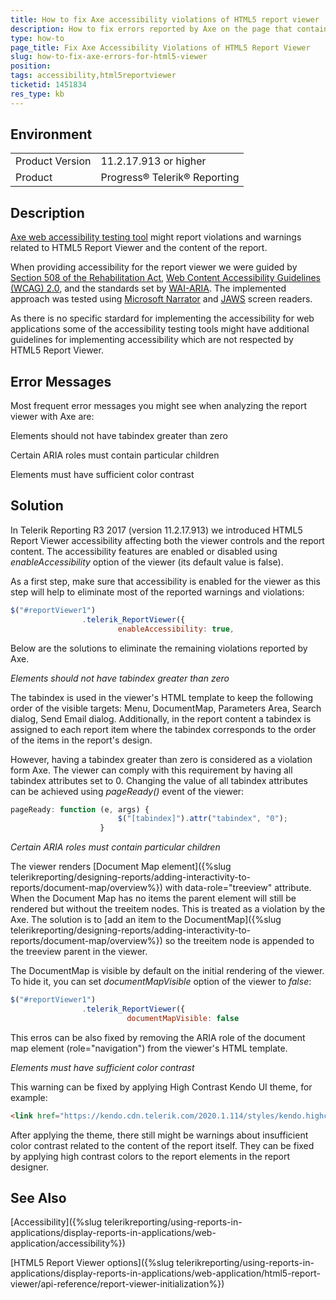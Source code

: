```yaml
---
title: How to fix Axe accessibility violations of HTML5 report viewer
description: How to fix errors reported by Axe on the page that contains HTML5 report viewer
type: how-to
page_title: Fix Axe Accessibility Violations of HTML5 Report Viewer
slug: how-to-fix-axe-errors-for-html5-viewer
position: 
tags: accessibility,html5reportviewer
ticketid: 1451834
res_type: kb
---
```


## Environment
<table>
    <tbody>
	    <tr>
	    	<td>Product Version</td>
	    	<td>11.2.17.913 or higher</td>
	    </tr>
	    <tr>
	    	<td>Product</td>
	    	<td>Progress® Telerik® Reporting</td>
	    </tr>
    </tbody>
</table>


## Description
[Axe web accessibility testing tool](https://www.deque.com/axe/) might report violations and warnings related to HTML5 Report Viewer and the content of the report.

When providing accessibility for the report viewer we were guided by [Section 508 of the Rehabilitation Act](http://www.section508.gov/), 
[Web Content Accessibility Guidelines (WCAG) 2.0](https://www.w3.org/TR/WCAG20/), and the standards set by [WAI-ARIA](https://www.w3.org/TR/wai-aria-practices/). 
The implemented approach was tested using [Microsoft Narrator](https://en.wikipedia.org/wiki/Microsoft_Narrator) and [JAWS](https://www.freedomscientific.com/products/software/jaws/)
screen readers.

As there is no specific stardard for implementing the accessibility for web applications some of the accessibility testing tools might 
have additional guidelines for implementing accessibility which are not respected by HTML5 Report Viewer.

## Error Messages

Most frequent error messages you might see when analyzing the report viewer with Axe are:

Elements should not have tabindex greater than zero

Certain ARIA roles must contain particular children

Elements must have sufficient color contrast


## Solution

In Telerik Reporting R3 2017 (version 11.2.17.913) we introduced HTML5 Report Viewer accessibility affecting both the viewer controls 
and the report content. The accessibility features are enabled or disabled using *enableAccessibility* option of the viewer
(its default value is false).

As a first step, make sure that accessibility is enabled for the viewer as this step will help to eliminate most of the reported
warnings and violations:

```JavaScript
$("#reportViewer1")
                .telerik_ReportViewer({
                        enableAccessibility: true,
```

Below are the solutions to eliminate the remaining violations reported by Axe.

*Elements should not have tabindex greater than zero*

The tabindex is used in the viewer's HTML template to keep the following order of the visible targets: Menu, DocumentMap, Parameters Area, Search dialog, Send Email dialog. Additionally, in the report content a tabindex is assigned to each report item where the tabindex corresponds to the order of the items in the report's design.

However, having a tabindex greater than zero is considered as a violation form Axe. The viewer can comply with this requirement by having all tabindex attributes set to 0. Changing the value of all tabindex attributes 
can be achieved using *pageReady()* event of the viewer:

```JavaScript
pageReady: function (e, args) {
                        $("[tabindex]").attr("tabindex", "0");
                    }
```

*Certain ARIA roles must contain particular children*

The viewer renders [Document Map element]({%slug telerikreporting/designing-reports/adding-interactivity-to-reports/document-map/overview%}) with data-role="treeview" attribute. When the Document Map 
has no items the parent element will still be rendered but without the treeitem nodes. This is treated as a violation by the Axe. 
The solution is to [add an item to the DocumentMap]({%slug telerikreporting/designing-reports/adding-interactivity-to-reports/document-map/overview%}) so the treeitem node 
is appended to the treeview parent in the viewer.

The DocumentMap is visible by default on the initial rendering of the viewer. To hide it, you can set *documentMapVisible*
option of the viewer to *false*:

```JavaScript
$("#reportViewer1")
                .telerik_ReportViewer({
                          documentMapVisible: false
```

This erros can be also fixed by removing the ARIA role of the document map element (role="navigation") from the viewer's HTML template.


*Elements must have sufficient color contrast*

This warning can be fixed by applying High Contrast Kendo UI theme, for example:

```html
<link href="https://kendo.cdn.telerik.com/2020.1.114/styles/kendo.highcontrast.min.css" rel="stylesheet" id="skin-css" />
```

After applying the theme, there still might be warnings about insufficient color contrast related to the content of the report itself. 
They can be fixed by applying high contrast colors to the report elements in the report designer.

## See Also

[Accessibility]({%slug telerikreporting/using-reports-in-applications/display-reports-in-applications/web-application/accessibility%})

[HTML5 Report Viewer options]({%slug telerikreporting/using-reports-in-applications/display-reports-in-applications/web-application/html5-report-viewer/api-reference/report-viewer-initialization%})



